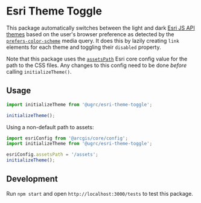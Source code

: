 # Esri Theme Toggle

This package automatically switches between the light and dark [Esri JS API themes](https://developers.arcgis.com/javascript/latest/styling/#styling-the-js-api) based on the user's browser preference as detected by the [`prefers-color-scheme`](https://developer.mozilla.org/en-US/docs/Web/CSS/@media/prefers-color-scheme) media query. It does this by lazily creating `link` elements for each theme and toggling their `disabled` property.

Note that this package uses the [`assetsPath`](https://developers.arcgis.com/javascript/latest/api-reference/esri-config.html#assetsPath) Esri core config value for the path to the CSS files. Any changes to this config need to be done _before_ calling `initializeTheme()`.

## Usage

```js
import initializeTheme from '@ugrc/esri-theme-toggle';

initializeTheme();
```

Using a non-default path to assets:

```js
import esriConfig from '@arcgis/core/config';
import initializeTheme from '@ugrc/esri-theme-toggle';

esriConfig.assetsPath = '/assets';
initializeTheme();
```

## Development

Run `npm start` and open `http://localhost:3000/tests` to test this package.
